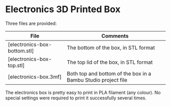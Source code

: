 # Electronics 3D Printed Box

Three files are provided:

| File                         | Comments                                                      |
| ---------------------------- | ------------------------------------------------------------- |
| [electronics-box-bottom.stl] | The bottom of the box, in STL format                          |
| [electronics-box-top.stl]    | The top lid of the box, in STL format                         |
| [electronics-box.3mf]        | Both top and bottom of the box in a Bambu Studio project file |

The electronics box is pretty easy to print in PLA filament (any colour). No special settings were required to print it successfully several times.
